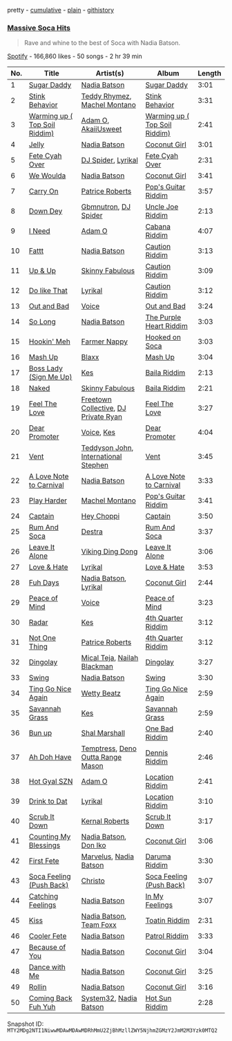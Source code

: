 pretty - [cumulative](/playlists/cumulative/37i9dQZF1DWW7BONj8RiqI.md) - [plain](/playlists/plain/37i9dQZF1DWW7BONj8RiqI) - [githistory](https://github.githistory.xyz/mackorone/spotify-playlist-archive/blob/main/playlists/plain/37i9dQZF1DWW7BONj8RiqI)

### [Massive Soca Hits](https://open.spotify.com/playlist/37i9dQZF1DWW7BONj8RiqI)

> Rave and whine to the best of Soca with Nadia Batson.

[Spotify](https://open.spotify.com/user/spotify) - 166,860 likes - 50 songs - 2 hr 39 min

| No. | Title | Artist(s) | Album | Length |
|---|---|---|---|---|
| 1 | [Sugar Daddy](https://open.spotify.com/track/10MtiXMthr7GxRTU95q6pR) | [Nadia Batson](https://open.spotify.com/artist/1m1PGW9tdZRXYn85Bh3w9t) | [Sugar Daddy](https://open.spotify.com/album/5FDNeTkYaUhcYqlzQ43j8G) | 3:01 |
| 2 | [Stink Behavior](https://open.spotify.com/track/5XxrykKafHg34icuJEN5tf) | [Teddy Rhymez](https://open.spotify.com/artist/2gFphsuTLIhXahR31Dba3p), [Machel Montano](https://open.spotify.com/artist/6wxP7SSzfvi21Cnl8JicdQ) | [Stink Behavior](https://open.spotify.com/album/65lZPDKwuVzWbdxrQ0xH8T) | 3:31 |
| 3 | [Warming up \( Top Soil Riddim\)](https://open.spotify.com/track/5yGvLAXhtKq4fruVpwkumv) | [Adam O](https://open.spotify.com/artist/38ukb6qHfxV6H2SUerkx9M), [AkaiiUsweet](https://open.spotify.com/artist/1jMUtFpjX61sjfVXlSM81W) | [Warming up \( Top Soil Riddim\)](https://open.spotify.com/album/4b2iRZmikTGAD9l9YgoFKu) | 2:41 |
| 4 | [Jelly](https://open.spotify.com/track/006mLMXWKbv6RrHGTWpY3f) | [Nadia Batson](https://open.spotify.com/artist/1m1PGW9tdZRXYn85Bh3w9t) | [Coconut Girl](https://open.spotify.com/album/6KohWNMUynz1OcxilOEFrh) | 3:01 |
| 5 | [Fete Cyah Over](https://open.spotify.com/track/1oA7q6OHpUgRyV4cjs5Syy) | [DJ Spider](https://open.spotify.com/artist/4IIKLm6H0rXxvn6DWNhWcq), [Lyrikal](https://open.spotify.com/artist/35KCSzO0sDCLggvo39D9ng) | [Fete Cyah Over](https://open.spotify.com/album/7yMiqo1Voc33P4nTalAoag) | 2:31 |
| 6 | [We Woulda](https://open.spotify.com/track/08QneaTQS4TGH4ZovxQ3Bp) | [Nadia Batson](https://open.spotify.com/artist/1m1PGW9tdZRXYn85Bh3w9t) | [Coconut Girl](https://open.spotify.com/album/6KohWNMUynz1OcxilOEFrh) | 3:41 |
| 7 | [Carry On](https://open.spotify.com/track/4trbSqUbXaoBoAPLKu2Ydb) | [Patrice Roberts](https://open.spotify.com/artist/0crMctn4iXaE3XCHpeBkOt) | [Pop's Guitar Riddim](https://open.spotify.com/album/4wQOygGteHTa1gxraUG5zg) | 3:57 |
| 8 | [Down Dey](https://open.spotify.com/track/3tPOEUg96R7zHynKC1ND3m) | [Gbmnutron](https://open.spotify.com/artist/4EfvuRX05W5WiDkij0nTbq), [DJ Spider](https://open.spotify.com/artist/4IIKLm6H0rXxvn6DWNhWcq) | [Uncle Joe Riddim](https://open.spotify.com/album/5zT3bpSbT2XgdsGTZqig9r) | 2:13 |
| 9 | [I Need](https://open.spotify.com/track/2KNonQR1uZ4F9lkZIO3c3C) | [Adam O](https://open.spotify.com/artist/38ukb6qHfxV6H2SUerkx9M) | [Cabana Riddim](https://open.spotify.com/album/2cUIR4WKQ1LC5mGPKCYJPy) | 4:07 |
| 10 | [Fattt](https://open.spotify.com/track/1gdjPy3aUqN0K1q5sXpdAZ) | [Nadia Batson](https://open.spotify.com/artist/1m1PGW9tdZRXYn85Bh3w9t) | [Caution Riddim](https://open.spotify.com/album/2IurWKoK3myuHj6cPG3u11) | 3:13 |
| 11 | [Up & Up](https://open.spotify.com/track/35Y7HJHsOaV1CQ8RisAqpd) | [Skinny Fabulous](https://open.spotify.com/artist/56BHYURgbka2nQbBy8XZ3x) | [Caution Riddim](https://open.spotify.com/album/2IurWKoK3myuHj6cPG3u11) | 3:09 |
| 12 | [Do like That](https://open.spotify.com/track/0GQdDxTVd8ap2ysTLdOBf8) | [Lyrikal](https://open.spotify.com/artist/35KCSzO0sDCLggvo39D9ng) | [Caution Riddim](https://open.spotify.com/album/2IurWKoK3myuHj6cPG3u11) | 3:12 |
| 13 | [Out and Bad](https://open.spotify.com/track/2ycagZcHEqX3rPC44TIf5P) | [Voice](https://open.spotify.com/artist/61buXyJGplh38VDpEaB2ds) | [Out and Bad](https://open.spotify.com/album/3yOplnxQdhPRwwv2IXH9kJ) | 3:24 |
| 14 | [So Long](https://open.spotify.com/track/3VMqM5ryQlsQEH3CWSLLhQ) | [Nadia Batson](https://open.spotify.com/artist/1m1PGW9tdZRXYn85Bh3w9t) | [The Purple Heart Riddim](https://open.spotify.com/album/06m6nNsRzCFsb84ULwgdiZ) | 3:03 |
| 15 | [Hookin' Meh](https://open.spotify.com/track/7a3UBZZ4md9nJUDQbxqk7W) | [Farmer Nappy](https://open.spotify.com/artist/0zSbNvakUiCGzlvMl7ncaN) | [Hooked on Soca](https://open.spotify.com/album/4O3wKLSGhkJojPEesmcoGu) | 3:03 |
| 16 | [Mash Up](https://open.spotify.com/track/3mjcA6BYyvTgieoaoEtJxn) | [Blaxx](https://open.spotify.com/artist/5ix3RWfREDkS8yiuklSrjM) | [Mash Up](https://open.spotify.com/album/5zz01v5QiZmweXPy0ctPmV) | 3:04 |
| 17 | [Boss Lady \(Sign Me Up\)](https://open.spotify.com/track/6PR1VSJ3fAnZpRrgIAYgXJ) | [Kes](https://open.spotify.com/artist/7E6r9S8qCRfZVCjF1A8do6) | [Baila Riddim](https://open.spotify.com/album/7k8okFoxLMVcK8sptO5ZmS) | 2:13 |
| 18 | [Naked](https://open.spotify.com/track/2LszGvDF3uAHUlbiJsykbw) | [Skinny Fabulous](https://open.spotify.com/artist/56BHYURgbka2nQbBy8XZ3x) | [Baila Riddim](https://open.spotify.com/album/7k8okFoxLMVcK8sptO5ZmS) | 2:21 |
| 19 | [Feel The Love](https://open.spotify.com/track/2XYPHD71AlPDFekVePLSC7) | [Freetown Collective](https://open.spotify.com/artist/4OD7vSNDpVB2VxTbifT8fG), [DJ Private Ryan](https://open.spotify.com/artist/1ODw2LIpFN4MPGnah95PBp) | [Feel The Love](https://open.spotify.com/album/43pDCKtWtKOUDYxUZkwPCP) | 3:27 |
| 20 | [Dear Promoter](https://open.spotify.com/track/4WMQmMmceazgRSRr7har02) | [Voice](https://open.spotify.com/artist/61buXyJGplh38VDpEaB2ds), [Kes](https://open.spotify.com/artist/7E6r9S8qCRfZVCjF1A8do6) | [Dear Promoter](https://open.spotify.com/album/4ChVmq8YxUPa0F6oaAXkiW) | 4:04 |
| 21 | [Vent](https://open.spotify.com/track/4NRJJgLr3fC9PFIvMs3E2R) | [Teddyson John](https://open.spotify.com/artist/228J5DyE0af9Z5I5ojm0Fp), [International Stephen](https://open.spotify.com/artist/66q1BiIjgYt2BAK8BOg0Y6) | [Vent](https://open.spotify.com/album/37VNibWW91ZQfBCtCS9BIc) | 3:45 |
| 22 | [A Love Note to Carnival](https://open.spotify.com/track/4PZhNZLBpgqg6OCirQvoj6) | [Nadia Batson](https://open.spotify.com/artist/1m1PGW9tdZRXYn85Bh3w9t) | [A Love Note to Carnival](https://open.spotify.com/album/7AakuFywRKGoe2Zh3cI0JQ) | 3:33 |
| 23 | [Play Harder](https://open.spotify.com/track/2dw6cb4LDjFIEsLi0PJnDv) | [Machel Montano](https://open.spotify.com/artist/6wxP7SSzfvi21Cnl8JicdQ) | [Pop's Guitar Riddim](https://open.spotify.com/album/4wQOygGteHTa1gxraUG5zg) | 3:41 |
| 24 | [Captain](https://open.spotify.com/track/3lZ3eMvVB2V1NOYDh5yACv) | [Hey Choppi](https://open.spotify.com/artist/27GA6NMM69byd5ankSWsXw) | [Captain](https://open.spotify.com/album/6tDRBYN5svaPwFcIuJJuYw) | 3:50 |
| 25 | [Rum And Soca](https://open.spotify.com/track/1eIzpFnHthxY4lIE9QStVm) | [Destra](https://open.spotify.com/artist/0xMFjTpcN1zaf1ZU5NaNmk) | [Rum And Soca](https://open.spotify.com/album/36hTVbdi17Acx7ZGMXWc4O) | 3:37 |
| 26 | [Leave It Alone](https://open.spotify.com/track/0hmPrKAzINJ7uF0Lplujiw) | [Viking Ding Dong](https://open.spotify.com/artist/2vQWBz2IFxhcvg06vd9spK) | [Leave It Alone](https://open.spotify.com/album/3jq2dxPxhY68zowXMq3sB2) | 3:06 |
| 27 | [Love & Hate](https://open.spotify.com/track/0szjogw2vC9hu0VFYDPbdy) | [Lyrikal](https://open.spotify.com/artist/35KCSzO0sDCLggvo39D9ng) | [Love & Hate](https://open.spotify.com/album/5yEDJLRBIB0qkIuh1Kqjil) | 3:53 |
| 28 | [Fuh Days](https://open.spotify.com/track/07odNZW5ygdwzyzfsee4HB) | [Nadia Batson](https://open.spotify.com/artist/1m1PGW9tdZRXYn85Bh3w9t), [Lyrikal](https://open.spotify.com/artist/35KCSzO0sDCLggvo39D9ng) | [Coconut Girl](https://open.spotify.com/album/6KohWNMUynz1OcxilOEFrh) | 2:44 |
| 29 | [Peace of Mind](https://open.spotify.com/track/4lTpmQWy4YrxlpkvMIV3OX) | [Voice](https://open.spotify.com/artist/61buXyJGplh38VDpEaB2ds) | [Peace of Mind](https://open.spotify.com/album/7A5JjM2ReIL9pMl85IeF1b) | 3:23 |
| 30 | [Radar](https://open.spotify.com/track/0Qefj1f0SCbnIaHH0AsmBF) | [Kes](https://open.spotify.com/artist/7E6r9S8qCRfZVCjF1A8do6) | [4th Quarter Riddim](https://open.spotify.com/album/2PRKaJQDX7sCazgLQlpC2F) | 3:12 |
| 31 | [Not One Thing](https://open.spotify.com/track/6CEkI2ymkuwDWxVFogaSHR) | [Patrice Roberts](https://open.spotify.com/artist/0crMctn4iXaE3XCHpeBkOt) | [4th Quarter Riddim](https://open.spotify.com/album/2PRKaJQDX7sCazgLQlpC2F) | 3:12 |
| 32 | [Dingolay](https://open.spotify.com/track/4v3Av8xmWJyn0JLBX29h2k) | [Mical Teja](https://open.spotify.com/artist/3hAEV7AsItFtYdftNNxSMu), [Nailah Blackman](https://open.spotify.com/artist/1K23l3n63BTCtIMm0TyS4c) | [Dingolay](https://open.spotify.com/album/1iavPUafWYJWcstenET7ex) | 3:27 |
| 33 | [Swing](https://open.spotify.com/track/6dvfFB6P3Sp6gAs4afIVPR) | [Nadia Batson](https://open.spotify.com/artist/1m1PGW9tdZRXYn85Bh3w9t) | [Swing](https://open.spotify.com/album/5HIO7M01N8Y9LoLPrgCuIZ) | 3:30 |
| 34 | [Ting Go Nice Again](https://open.spotify.com/track/3kAGfsY1IsWM7FZZbPz1NN) | [Wetty Beatz](https://open.spotify.com/artist/3cb9sULs9n1DMoBDQ7YaEC) | [Ting Go Nice Again](https://open.spotify.com/album/4lRghnOCeOBFQyfuOkANAi) | 2:59 |
| 35 | [Savannah Grass](https://open.spotify.com/track/7aWK2UmGXMeOAfcVMxj8NX) | [Kes](https://open.spotify.com/artist/7E6r9S8qCRfZVCjF1A8do6) | [Savannah Grass](https://open.spotify.com/album/6PBFX1vkmiHtd04gcsXGVA) | 2:59 |
| 36 | [Bun up](https://open.spotify.com/track/0NK0JfPlwENn0KfaY0eZ65) | [Shal Marshall](https://open.spotify.com/artist/7mds6P3MvNyCg7l2QFpx6d) | [One Bad Riddim](https://open.spotify.com/album/1Z6TcTVIYdBuCGZLzFmAgP) | 2:40 |
| 37 | [Ah Doh Have](https://open.spotify.com/track/0xR7HQRYN8qWurc4sdPMuY) | [Temptress](https://open.spotify.com/artist/65jMZVzV9puGLZnGcwl2Je), [Deno Outta Range Mason](https://open.spotify.com/artist/1tb5j7TMoEfvXfYrMifL6V) | [Dennis Riddim](https://open.spotify.com/album/264pdxzdLi4eNMSZJPAQnf) | 2:46 |
| 38 | [Hot Gyal SZN](https://open.spotify.com/track/5MmKVgHTfQmnLZAZp8cOB3) | [Adam O](https://open.spotify.com/artist/38ukb6qHfxV6H2SUerkx9M) | [Location Riddim](https://open.spotify.com/album/4jqjbqQZqq015ZNGhke1da) | 2:41 |
| 39 | [Drink to Dat](https://open.spotify.com/track/0joSvXptTBr0oY2WdKYc7i) | [Lyrikal](https://open.spotify.com/artist/35KCSzO0sDCLggvo39D9ng) | [Location Riddim](https://open.spotify.com/album/4jqjbqQZqq015ZNGhke1da) | 3:10 |
| 40 | [Scrub It Down](https://open.spotify.com/track/6s7a7t3vVQ0zrWwkJSgBFC) | [Kernal Roberts](https://open.spotify.com/artist/7HKpbIsFQsZquxRSSoZiyB) | [Scrub It Down](https://open.spotify.com/album/2T08jTpwFdhTjXQjYD8zPf) | 3:17 |
| 41 | [Counting My Blessings](https://open.spotify.com/track/25so4J9mQGZ4PWpPlUfjUe) | [Nadia Batson](https://open.spotify.com/artist/1m1PGW9tdZRXYn85Bh3w9t), [Don Iko](https://open.spotify.com/artist/0v8SYPtnsz0VJNU1qmA2yU) | [Coconut Girl](https://open.spotify.com/album/6KohWNMUynz1OcxilOEFrh) | 3:06 |
| 42 | [First Fete](https://open.spotify.com/track/45JWRO1iDr4jkhpXSxMXVG) | [Marvelus](https://open.spotify.com/artist/5p6jMuErecfkJtueqF72zo), [Nadia Batson](https://open.spotify.com/artist/6aEtv45FW57jvZXOwbJgF0) | [Daruma Riddim](https://open.spotify.com/album/5Nats3Xv3emqbAvaXsBd7K) | 3:30 |
| 43 | [Soca Feeling \(Push Back\)](https://open.spotify.com/track/0bw66x6M9FioHJ9WeasFme) | [Christo](https://open.spotify.com/artist/0KnjqOM3FNDO3SUSKWRDLj) | [Soca Feeling \(Push Back\)](https://open.spotify.com/album/150tSOyXlQDI9RFFafG2yO) | 3:07 |
| 44 | [Catching Feelings](https://open.spotify.com/track/25RbB6uiQ5Egi1S8bdGlFK) | [Nadia Batson](https://open.spotify.com/artist/1m1PGW9tdZRXYn85Bh3w9t) | [In My Feelings](https://open.spotify.com/album/1XGkAbsSoYSzF7Lon0aGQv) | 3:07 |
| 45 | [Kiss](https://open.spotify.com/track/0MaI2ZRUC1atONjvt5Jr6T) | [Nadia Batson](https://open.spotify.com/artist/1m1PGW9tdZRXYn85Bh3w9t), [Team Foxx](https://open.spotify.com/artist/0QY1Fzl4cIbO14opQB8AyM) | [Toatin Riddim](https://open.spotify.com/album/4LL4JVrNQbmu7pQixAEPyv) | 2:31 |
| 46 | [Cooler Fete](https://open.spotify.com/track/5vBw4634Shg1eWUivzV9cQ) | [Nadia Batson](https://open.spotify.com/artist/1m1PGW9tdZRXYn85Bh3w9t) | [Patrol Riddim](https://open.spotify.com/album/22uA9f2DJ1wbl2tkrNIH8m) | 3:33 |
| 47 | [Because of You](https://open.spotify.com/track/7gLFtTvkcjIQqtdQWUtRl9) | [Nadia Batson](https://open.spotify.com/artist/1m1PGW9tdZRXYn85Bh3w9t) | [Coconut Girl](https://open.spotify.com/album/6KohWNMUynz1OcxilOEFrh) | 3:04 |
| 48 | [Dance with Me](https://open.spotify.com/track/2LJA95AIJcynB3lgM6VzXj) | [Nadia Batson](https://open.spotify.com/artist/1m1PGW9tdZRXYn85Bh3w9t) | [Coconut Girl](https://open.spotify.com/album/6KohWNMUynz1OcxilOEFrh) | 3:25 |
| 49 | [Rollin](https://open.spotify.com/track/5cyAZnCnZveCwM71bl8Djm) | [Nadia Batson](https://open.spotify.com/artist/1m1PGW9tdZRXYn85Bh3w9t) | [Coconut Girl](https://open.spotify.com/album/6KohWNMUynz1OcxilOEFrh) | 3:16 |
| 50 | [Coming Back Fuh Yuh](https://open.spotify.com/track/0btmu6nRf1fFcwAipBj9B6) | [System32](https://open.spotify.com/artist/7otiKgm5qrgugGPiW4by20), [Nadia Batson](https://open.spotify.com/artist/1m1PGW9tdZRXYn85Bh3w9t) | [Hot Sun Riddim](https://open.spotify.com/album/3pPDSVI0PB9SZPpAiRLqw5) | 2:28 |

Snapshot ID: `MTY2MDg2NTI1NiwwMDAwMDAwMDRhMmU2ZjBhMzllZWY5NjhmZGMzY2JmM2M3Yzk0MTQ2`
